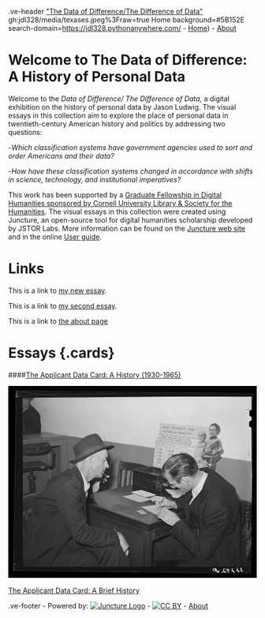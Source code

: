 .ve-header ["The Data of Difference/The Difference of Data"](https://jdl328.pythonanywhere.com/) gh:jdl328/media/texases.jpeg%3Fraw=true Home background=#5B152E search-domain=https://jdl328.pythonanywhere.com/
    - [Home]())
    - [About](about)

# Welcome to The Data of Difference: A History of Personal Data
Welcome to the _Data of Difference/ The Difference of Data,_ a digital exhibition on the history of personal data by Jason Ludwig. The visual essays in this collection aim to explore the place of personal data in twentieth-century American history and politics by addressing two questions:

-_Which classification systems have government agencies used to sort and order Americans and their data?_ 

-_How have these classification systems changed in accordance with shifts in science, technology, and institutional imperatives?_

This work has been supported by a [Graduate Fellowship in Digital Humanities sponsored by Cornell University Library & Society for the Humanities](https://blogs.cornell.edu/sgfdh/). The visual essays in this collection were created using Juncture, an open-source tool for digital humanities scholarship developed by JSTOR Labs. More information can be found on the [Juncture web site](https://juncture-digital.org) and in the online [User guide](https://github.com/JSTOR-Labs/juncture/wiki).

# 
# Links
This is a link to [my new essay](sample-essay).

This is a link to [my second essay](essay2).

This is a link to [the about page](about)


#

# Essays {.cards}

####[The Applicant Data Card: A History (1930-1965)](https://jdl328.pythonanywhere.com/essay2)


![](https://github.com/jdl328/media/blob/main/texases.jpeg?raw=true)

[The Applicant Data Card: A Brief History](essay2)





.ve-footer
    - Powered by: [![Juncture Logo](https://juncture-digital.github.io/juncture/static/images/juncture-logo.png)](https://juncture-digital.org)
    - [![CC BY](https://licensebuttons.net/l/by/4.0/88x31.png)](https://creativecommons.org/licenses/by/4.0/)
    - [About](/about)
